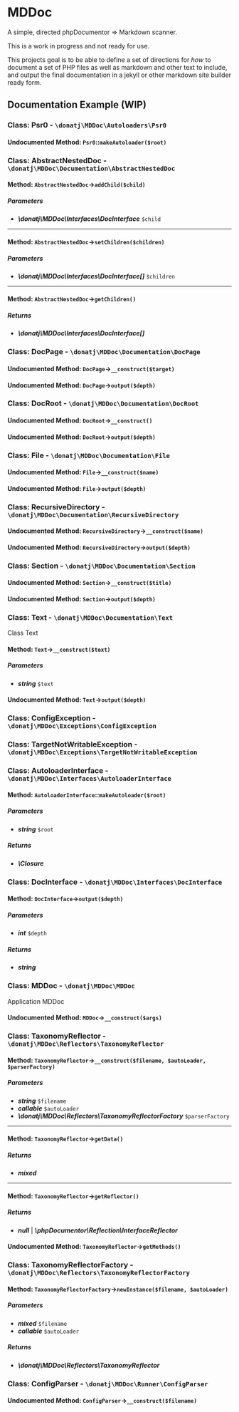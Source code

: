 # MDDoc

A simple, directed phpDocumentor => Markdown scanner.

This is a work in progress and not ready for use.

This projects goal is to be able to define a set of directions for *how* to document a set of PHP files as well as markdown and other text to include, and output the final documentation in a jekyll or other markdown site builder ready form.

## Documentation Example (WIP)

### Class: Psr0 - `\donatj\MDDoc\Autoloaders\Psr0`

#### Undocumented Method: `Psr0`::`makeAutoloader($root)`
### Class: AbstractNestedDoc - `\donatj\MDDoc\Documentation\AbstractNestedDoc`

#### Method: `AbstractNestedDoc`->`addChild($child)`

##### Parameters

- ***\donatj\MDDoc\Interfaces\DocInterface*** `$child`



---

#### Method: `AbstractNestedDoc`->`setChildren($children)`

##### Parameters

- ***\donatj\MDDoc\Interfaces\DocInterface[]*** `$children`



---

#### Method: `AbstractNestedDoc`->`getChildren()`

##### Returns

- ***\donatj\MDDoc\Interfaces\DocInterface[]***


### Class: DocPage - `\donatj\MDDoc\Documentation\DocPage`

#### Undocumented Method: `DocPage`->`__construct($target)`
#### Undocumented Method: `DocPage`->`output($depth)`
### Class: DocRoot - `\donatj\MDDoc\Documentation\DocRoot`

#### Undocumented Method: `DocRoot`->`__construct()`
#### Undocumented Method: `DocRoot`->`output($depth)`
### Class: File - `\donatj\MDDoc\Documentation\File`

#### Undocumented Method: `File`->`__construct($name)`
#### Undocumented Method: `File`->`output($depth)`
### Class: RecursiveDirectory - `\donatj\MDDoc\Documentation\RecursiveDirectory`

#### Undocumented Method: `RecursiveDirectory`->`__construct($name)`
#### Undocumented Method: `RecursiveDirectory`->`output($depth)`
### Class: Section - `\donatj\MDDoc\Documentation\Section`

#### Undocumented Method: `Section`->`__construct($title)`
#### Undocumented Method: `Section`->`output($depth)`
### Class: Text - `\donatj\MDDoc\Documentation\Text`

Class Text

#### Method: `Text`->`__construct($text)`

##### Parameters

- ***string*** `$text`



#### Undocumented Method: `Text`->`output($depth)`
### Class: ConfigException - `\donatj\MDDoc\Exceptions\ConfigException`

### Class: TargetNotWritableException - `\donatj\MDDoc\Exceptions\TargetNotWritableException`

### Class: AutoloaderInterface - `\donatj\MDDoc\Interfaces\AutoloaderInterface`

#### Method: `AutoloaderInterface`::`makeAutoloader($root)`

##### Parameters

- ***string*** `$root`


##### Returns

- ***\Closure***


### Class: DocInterface - `\donatj\MDDoc\Interfaces\DocInterface`

#### Method: `DocInterface`->`output($depth)`

##### Parameters

- ***int*** `$depth`


##### Returns

- ***string***


### Class: MDDoc - `\donatj\MDDoc\MDDoc`

Application MDDoc

#### Undocumented Method: `MDDoc`->`__construct($args)`
### Class: TaxonomyReflector - `\donatj\MDDoc\Reflectors\TaxonomyReflector`

#### Method: `TaxonomyReflector`->`__construct($filename, $autoLoader, $parserFactory)`

##### Parameters

- ***string*** `$filename`
- ***callable*** `$autoLoader`
- ***\donatj\MDDoc\Reflectors\TaxonomyReflectorFactory*** `$parserFactory`



---

#### Method: `TaxonomyReflector`->`getData()`

##### Returns

- ***mixed***


---

#### Method: `TaxonomyReflector`->`getReflector()`

##### Returns

- ***null*** | ***\phpDocumentor\Reflection\InterfaceReflector***


#### Undocumented Method: `TaxonomyReflector`->`getMethods()`
### Class: TaxonomyReflectorFactory - `\donatj\MDDoc\Reflectors\TaxonomyReflectorFactory`

#### Method: `TaxonomyReflectorFactory`->`newInstance($filename, $autoLoader)`

##### Parameters

- ***mixed*** `$filename`
- ***callable*** `$autoLoader`


##### Returns

- ***\donatj\MDDoc\Reflectors\TaxonomyReflector***


### Class: ConfigParser - `\donatj\MDDoc\Runner\ConfigParser`

#### Undocumented Method: `ConfigParser`->`__construct($filename)`




